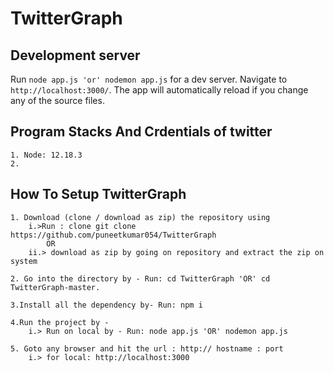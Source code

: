 # TwitterGraph

## Development server

Run `node app.js 'or' nodemon app.js` for a dev server. Navigate to `http://localhost:3000/`. The app will automatically reload if you change any of the source files.


## Program Stacks And Crdentials of twitter
    1. Node: 12.18.3
    2. 

## How To Setup TwitterGraph
    1. Download (clone / download as zip) the repository using 
        i.>Run : clone git clone  https://github.com/puneetkumar054/TwitterGraph
            OR
        ii.> download as zip by going on repository and extract the zip on system

    2. Go into the directory by - Run: cd TwitterGraph 'OR' cd TwitterGraph-master.

    3.Install all the dependency by- Run: npm i 

    4.Run the project by - 
        i.> Run on local by - Run: node app.js 'OR' nodemon app.js

    5. Goto any browser and hit the url : http:// hostname : port
        i.> for local: http://localhost:3000